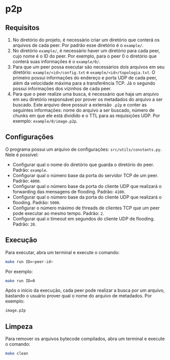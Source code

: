 # p2p

## Requisitos
1. No diretório do projeto, é necessário criar um diretório que conterá os arquivos de cada peer. Por padrão esse diretório é o `example/`.
2. No diretório `example/`, é necessário haver um diretório para cada peer, cujo nome é o ID do peer. Por exemplo, para o peer 0 o diretório que conterá suas informações é o `example/0/`.
3. Para que um peer possa executar são necessários dois arquivos em seu diretório: `example/<id>/config.txt` e `example/<id>/topologia.txt`. O primeiro possui informações do endereço e porta UDP de cada peer, além da velocidade máxima para a transferência TCP. Já o segundo possui informações dos vizinhos de cada peer.
4. Para que o peer realize uma busca, é necessário que haja um arquivo em seu diretório responsável por prover os metadados do arquivo a ser buscado. Este arquivo deve possuir a extensão `.p2p` e conter as seguintes informações: nome do arquivo a ser buscado, número de chunks em que ele está dividido e o TTL para as requisições UDP. Por exemplo: `example/0/image.p2p`.

## Configurações
O programa possui um arquivo de configurações: `src/utils/constants.py`. Nele é possível:
- Configurar qual o nome do diretório que guarda o diretório do peer. Padrão: `example`.
- Configurar qual o número base da porta do servidor TCP de um peer. Padrão: `4000`.
- Configurar qual o número base da porta do cliente UDP que realizará o forwarding das mensagens de flooding. Padrão: `4100`.
- Configurar qual o número base da porta do cliente UDP que realizará o flooding. Padrão: `5000`.
- Configurar o número máximo de threads de clientes TCP que um peer pode executar ao mesmo tempo. Padrão: `2`.
- Configurar qual o timeout em segundos do cliente UDP de flooding. Padrão: `20`.

## Execução
Para executar, abra um terminal e execute o comando:
``` bash
make run ID=<peer-id>
```

Por exemplo:
``` bash
make run ID=0
```

Após o início da execução, cada peer pode realizar a busca por um arquivo, bastando o usuário prover qual o nome do arquivo de metadados. Por exemplo:
``` bash
image.p2p
```

## Limpeza
Para remover os arquivos bytecode compilados, abra um terminal e execute o comando:
``` bash
make clean
```
